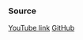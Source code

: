 ### Source

[YouTube link](https://www.youtube.com/watch?v=mrjq3lFz23s)
[GitHub](https://github.com/techwithtim/LangChain-Quick-Start)

